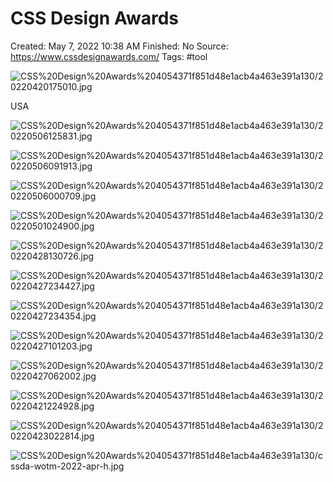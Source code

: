 # CSS Design Awards

Created: May 7, 2022 10:38 AM
Finished: No
Source: https://www.cssdesignawards.com/
Tags: #tool

![CSS%20Design%20Awards%204054371f851d48e1acb4a463e391a130/20220420175010.jpg](CSS%20Design%20Awards%204054371f851d48e1acb4a463e391a130/20220420175010.jpg)

USA

![CSS%20Design%20Awards%204054371f851d48e1acb4a463e391a130/20220506125831.jpg](CSS%20Design%20Awards%204054371f851d48e1acb4a463e391a130/20220506125831.jpg)

![CSS%20Design%20Awards%204054371f851d48e1acb4a463e391a130/20220506091913.jpg](CSS%20Design%20Awards%204054371f851d48e1acb4a463e391a130/20220506091913.jpg)

![CSS%20Design%20Awards%204054371f851d48e1acb4a463e391a130/20220506000709.jpg](CSS%20Design%20Awards%204054371f851d48e1acb4a463e391a130/20220506000709.jpg)

![CSS%20Design%20Awards%204054371f851d48e1acb4a463e391a130/20220501024900.jpg](CSS%20Design%20Awards%204054371f851d48e1acb4a463e391a130/20220501024900.jpg)

![CSS%20Design%20Awards%204054371f851d48e1acb4a463e391a130/20220428130726.jpg](CSS%20Design%20Awards%204054371f851d48e1acb4a463e391a130/20220428130726.jpg)

![CSS%20Design%20Awards%204054371f851d48e1acb4a463e391a130/20220427234427.jpg](CSS%20Design%20Awards%204054371f851d48e1acb4a463e391a130/20220427234427.jpg)

![CSS%20Design%20Awards%204054371f851d48e1acb4a463e391a130/20220427234354.jpg](CSS%20Design%20Awards%204054371f851d48e1acb4a463e391a130/20220427234354.jpg)

![CSS%20Design%20Awards%204054371f851d48e1acb4a463e391a130/20220427101203.jpg](CSS%20Design%20Awards%204054371f851d48e1acb4a463e391a130/20220427101203.jpg)

![CSS%20Design%20Awards%204054371f851d48e1acb4a463e391a130/20220427062002.jpg](CSS%20Design%20Awards%204054371f851d48e1acb4a463e391a130/20220427062002.jpg)

![CSS%20Design%20Awards%204054371f851d48e1acb4a463e391a130/20220421224928.jpg](CSS%20Design%20Awards%204054371f851d48e1acb4a463e391a130/20220421224928.jpg)

![CSS%20Design%20Awards%204054371f851d48e1acb4a463e391a130/20220423022814.jpg](CSS%20Design%20Awards%204054371f851d48e1acb4a463e391a130/20220423022814.jpg)

![CSS%20Design%20Awards%204054371f851d48e1acb4a463e391a130/cssda-wotm-2022-apr-h.jpg](CSS%20Design%20Awards%204054371f851d48e1acb4a463e391a130/cssda-wotm-2022-apr-h.jpg)